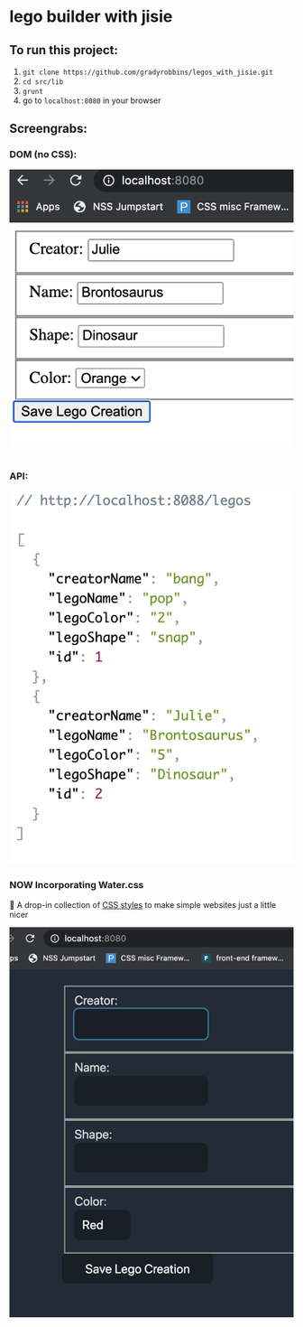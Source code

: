 # lego builder with jisie

## To run this project:
1. ``` git clone https://github.com/gradyrobbins/legos_with_jisie.git ```
1. ``` cd src/lib ```
1. ``` grunt   ```
1. go to ```localhost:8080``` in your browser

## Screengrabs:
### DOM (no CSS):
![DOM](./DOM_screengrab.png) <br/><br/>


### API:
![API](API_screengrab.png)


### NOW Incorporating Water.css
🌊 A drop-in collection of [CSS styles](https://watercss.netlify.app/) to make simple websites just a little nicer

![WATER](CSS_screengrab.png)
